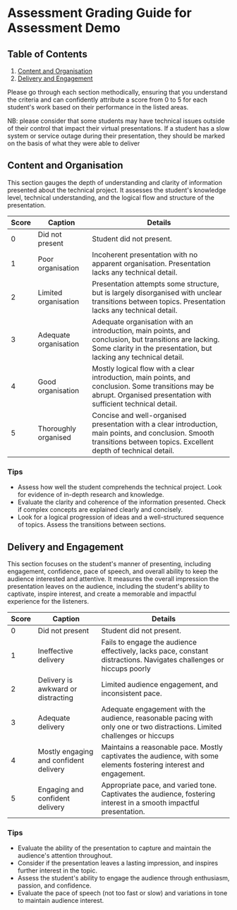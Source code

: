 # Assessment Grading Guide for Assessment Demo 

## Table of Contents
1. [Content and Organisation](#content-and-organisation)
2. [Delivery and Engagement](#delivery-and-engagement)

Please go through each section methodically, ensuring that you understand the criteria and can confidently attribute a score from 0 to 5 for each student's work based on their performance in the listed areas.

NB: please consider that some students may have technical issues outside of their control that impact their virtual presentations. If a student has a slow system or service outage during their presentation, they should be marked on the basis of what they were able to deliver

## Content and Organisation

This section gauges the depth of understanding and clarity of information presented about the technical project. It assesses the student's knowledge level, technical understanding, and the logical flow and structure of the presentation.

| **Score** | **Caption**           | **Details**                                                                                                                                                               |
| --------- | --------------------- | ------------------------------------------------------------------------------------------------------------------------------------------------------------------------- |
| 0         | Did not present       | Student did not present.                                                                                                                                                  |
| 1         | Poor organisation     | Incoherent presentation with no apparent organisation. Presentation lacks any technical detail.                                                                           |
| 2         | Limited organisation  | Presentation attempts some structure, but is largely disorganised with unclear transitions between topics. Presentation lacks any technical detail.                       |
| 3         | Adequate organisation | Adequate organisation with an introduction, main points, and conclusion, but transitions are lacking. Some clarity in the presentation, but lacking any technical detail. |
| 4         | Good organisation     | Mostly logical flow with a clear introduction, main points, and conclusion. Some transitions may be abrupt. Organised presentation with sufficient technical detail.      |
| 5         | Thoroughly organised  | Concise and well-organised presentation with a clear introduction, main points, and conclusion. Smooth transitions between topics. Excellent depth of technical detail.   |

### Tips 
- Assess how well the student comprehends the technical project. Look for evidence of in-depth research and knowledge.
- Evaluate the clarity and coherence of the information presented. Check if complex concepts are explained clearly and concisely.
- Look for a logical progression of ideas and a well-structured sequence of topics. Assess the transitions between sections.

## Delivery and Engagement

This section focuses on the student's manner of presenting, including engagement, confidence, pace of speech, and overall ability to keep the audience interested and attentive. It measures the overall impression the presentation leaves on the audience, including the student's ability to captivate, inspire interest, and create a memorable and impactful experience for the listeners.                 

| **Score** | **Caption**                            | **Details**                                                                                                               |
| --------- | -------------------------------------- | ------------------------------------------------------------------------------------------------------------------------- |
| 0         | Did not present                        | Student did not present.                                                                                                  |
| 1         | Ineffective delivery                   | Fails to engage the audience effectively, lacks pace, constant distractions. Navigates challenges or hiccups poorly       |
| 2         | Delivery is awkward or distracting     | Limited audience engagement, and inconsistent pace.                                                                       |
| 3         | Adequate delivery                      | Adequate engagement with the audience, reasonable pacing with only one or two distractions. Limited challenges or hiccups |
| 4         | Mostly engaging and confident delivery | Maintains a reasonable pace. Mostly captivates the audience, with some elements fostering interest and engagement.        |
| 5         | Engaging and confident delivery        | Appropriate pace, and varied tone. Captivates the audience, fostering interest in a smooth impactful presentation.        |

### Tips 
- Evaluate the ability of the presentation to capture and maintain the audience's attention throughout.
- Consider if the presentation leaves a lasting impression, and inspires further interest in the topic.
- Assess the student's ability to engage the audience through enthusiasm, passion, and confidence.
- Evaluate the pace of speech (not too fast or slow) and variations in tone to maintain audience interest.